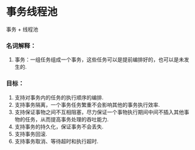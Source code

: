 # 事务线程池
  事务 + 线程池
  
### 名词解释：
1. 事务：一组任务组成一个事务，这些任务可以是提前编排好的，也可以是未发生的.
  
### 目标：
1. 支持对事务内的任务的执行顺序的编排.
2. 支持事务隔离，一个事务任务繁重不会影响其他的事务执行效率.
3. 支持保证事物之间不互相阻塞，尽力保证一个事物执行期间中间不插入其他事物的任务，从而提高事务处理的吞吐能力.
4. 支持事务的持久化，保证事务不会丢失.
5. 支持事务回滚.
6. 支持事务取消、等待超时和执行超时.